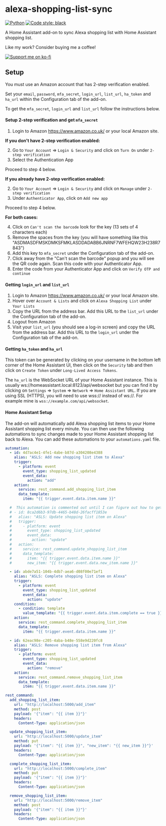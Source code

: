 # alexa-shopping-list-sync

[![Python](https://img.shields.io/badge/Python-3776AB?style=for-the-badge&logo=python&logoColor=white)](https://www.python.org/)
[![Code style: black](https://img.shields.io/badge/code%20style-black-000000.svg?style=for-the-badge)](https://github.com/psf/black)

A Home Assistant add-on to sync Alexa shopping list with Home Assistant shopping list.

Like my work? Consider buying me a coffee!

[![Support me on ko-fi][ko-fi-badge]][ko-fi-url]

## Setup
You must use an Amazon account that has 2-step verification enabled.

Set your `email`, `password`, `mfa_secret`, `login_url`, `list_url`, `ha_token` and `ha_url` within the Configuration tab of the add-on.

To get the `mfa_secret`, `login_url` and `list_url` follow the instructions below.

#### Setup 2-step verification and get `mfa_secret`
1. Login to Amazon https://www.amazon.co.uk/ or your local Amazon site.

**If you don't have 2-step verification enabled:**

2. Go to `Your Account` => `Login & Security` and click on `Turn On` under `2-step verification`
3. Select the Authentication App

Proceed to step 4 below.

**If you already have 2-step verification enabled:**

2. Go to `Your Account` => `Login & Security` and click on `Manage` under `2-step verification`
3. Under `Authenticator App`, click on `Add new app`

Proceed to step 4 below.

**For both cases:**

4. Click on `Can't scan the barcode` look for the key (13 sets of 4 characters each)
5. Remove the spaces from the key (you will have something like this "ASDMASDFMSKDMKSFMKLASDDADABB6JNRNF7WFEHQW23H238R7843")
6. Add this key to `mfa_secret` under the Configuration tab of the add-on.
7. Click away from the "Can't scan the barcode" popup and you will see the QR code again. Scan this code with your Authenticator App.
8. Enter the code from your Authenticator App and click on `Verify OTP and continue`

#### Getting `login_url` and `list_url`

1. Login to Amazon https://www.amazon.co.uk/ or your local Amazon site.
2. Hover over `Account & Lists` and click on `Alexa Shopping List` under `Your Lists`
3. Copy the URL from the address bar. Add this URL to the `list_url` under the Configuration tab of the add-on.
4. Logout from Amazon
5. Visit your `list_url` (you should see a log-in screen) and copy the URL from the address bar. Add this URL to the `login_url` under the Configuration tab of the add-on.

#### Getting `ha_token` and `ha_url`

This token can be generated by clicking on your username in the bottom left corner of the Home Assistant UI, then click on the `Security` tab and then click on `Create Token` under `Long-Lived Access Tokens`.

The `ha_url` is the WebSocket URL of your Home Assistant instance. This is usually ws://homeassistant.local:8123/api/websocket but you can find it by clicking on `Settings` => `System` => `Network` => `Home Assistant URL`. If you are using SSL (HTTPS), you will need to use wss:// instead of ws://. For example mine is `wss://example.com/api/websocket`.

#### Home Assistant Setup

The add-on will automatically add Alexa shopping list items to your Home Assistant shopping list every minute. You can then use the following automations to sync changes made to your Home Assistant shopping list back to Alexa. You can add these automations to your `automations.yaml` file.

```yaml
automation:
  - id: 4d7ac4e1-4fe1-4abe-b87d-a304208e4388
    alias: "ASLS: Add new shopping list item to Alexa"
    trigger:
      - platform: event
        event_type: shopping_list_updated
        event_data:
          action: "add"
    action:
      service: rest_command.add_shopping_list_item
      data_template:
        item: "{{ trigger.event.data.item.name }}"

  #  This automation is commented out until I can figure out how to get the old item name. It's being tracked here: https://github.com/SavageCore/HA_Addons/issues/1
  # - id: 8ca2d6b3-97db-4465-b48d-26facff1853e
  #   alias: "ASLS: Update shopping list item on Alexa"
  #   trigger:
  #     - platform: event
  #       event_type: shopping_list_updated
  #       event_data:
  #         action: "update"
  #   action:
  #     service: rest_command.update_shopping_list_item
  #     data_template:
  #       item: "{{ trigger.event.data.item.name }}"
  #       new_item: "{{ trigger.event.data.new_item.name }}"

  - id: abde7a51-104b-4db7-aea6-d08f00e71ef1
    alias: "ASLS: Complete shopping list item on Alexa"
    trigger:
      - platform: event
        event_type: shopping_list_updated
        event_data:
          action: "update"
    condition:
      - condition: template
        value_template: "{{ trigger.event.data.item.complete == true }}"
    action:
      service: rest_command.complete_shopping_list_item
      data_template:
        item: "{{ trigger.event.data.item.name }}"

  - id: 62eac98e-c205-4aba-b48e-558e9d220fc8
    alias: "ASLS: Remove shopping list item from Alexa"
    trigger:
      - platform: event
        event_type: shopping_list_updated
        event_data:
          action: "remove"
    action:
      service: rest_command.remove_shopping_list_item
      data_template:
        item: "{{ trigger.event.data.item.name }}"

rest_command:
  add_shopping_list_item:
    url: "http://localhost:5000/add_item"
    method: post
    payload: '{"item": "{{ item }}"}'
    headers:
      Content-Type: application/json

  update_shopping_list_item:
    url: "http://localhost:5000/update_item"
    method: put
    payload: '{"item": "{{ item }}", "new_item": "{{ new_item }}"}'
    headers:
      Content-Type: application/json

  complete_shopping_list_item:
    url: "http://localhost:5000/complete_item"
    method: put
    payload: '{"item": "{{ item }}"}'
    headers:
      Content-Type: application/json

  remove_shopping_list_item:
    url: "http://localhost:5000/remove_item"
    method: post
    payload: '{"item": "{{ item }}"}'
    headers:
      Content-Type: application/json
```

[ko-fi-badge]: https://ko-fi.com/img/githubbutton_sm.svg
[ko-fi-url]: https://ko-fi.com/E1E6P7VIQ